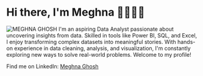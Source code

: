 # Hi there, I'm Meghna 👋👩🏻‍💻 
![MEGHNA GHOSH](https://github.com/user-attachments/assets/2d797d36-7b36-4bed-bc43-9f39896ad11f)
 I'm an aspiring Data Analyst passionate about uncovering insights from data. Skilled in tools like Power BI, SQL, and Excel, I enjoy transforming complex datasets into meaningful stories. With hands-on experience in data cleaning, analysis, and visualization, I'm constantly exploring new ways to solve real-world problems. 
Welcome to my profile!

Find me on LinkedIn: <a href="https://www.linkedin.com/in/meghna-ghosh-b64515200?lipi=urn%3Ali%3Apage%3Ad_flagship3_profile_view_base_contact_details%3BLWo0xLXZSf%2Be2sDbltXThw%3D%3D">Meghna Ghosh </a>
 
 
